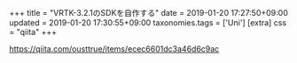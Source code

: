 +++
title = "VRTK-3.2.1のSDKを自作する"
date = 2019-01-20 17:27:50+09:00
updated = 2019-01-20 17:30:55+09:00
taxonomies.tags = ['Uni']
[extra]
css = "qiita"
+++

<https://qiita.com/ousttrue/items/ecec6601dc3a46d6c9ac>



